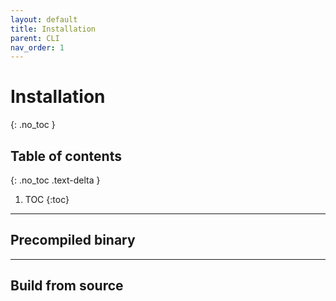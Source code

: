 ```yaml
---
layout: default
title: Installation
parent: CLI
nav_order: 1
---
```


# Installation
{: .no_toc }

## Table of contents
{: .no_toc .text-delta }

1. TOC
{:toc}

---

## Precompiled binary

---

## Build from source

